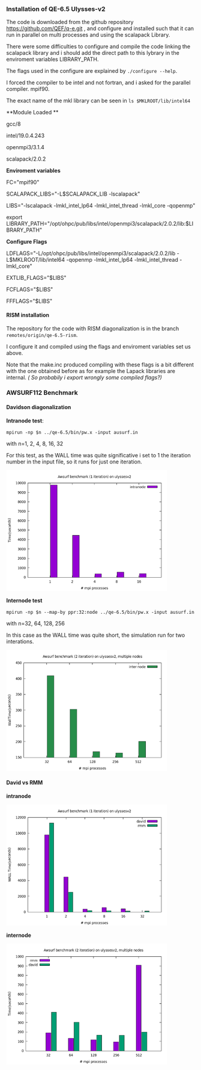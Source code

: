 ### Installation of QE-6.5  Ulysses-v2

The code is downloaded from the github repository  https://github.com/QEF/q-e.git , and configure and installed such that it can run in parallel on multi processes and using the scalapack Library.

There were some difficulties to configure and compile the code linking the scalapack library and i should add the direct path to this lybrary in the enviroment variables LIBRARY_PATH.

The flags used in the configure are explained by `./configure --help`.

I forced the compiler to be intel and not fortran, and i asked for the parallel compiler. mpif90.

The exact name of the mkl library can be seen in `ls $MKLROOT/lib/intel64` 

**Module Loaded **

gcc/8

intel/19.0.4.243

openmpi3/3.1.4

scalapack/2.0.2



**Enviroment variables**

FC="mpif90"

SCALAPACK_LIBS="-L$SCALAPACK_LIB -lscalapack"

LIBS="-lscalapack -lmkl_intel_lp64 -lmkl_intel_thread -lmkl_core -qopenmp"

export LIBRARY_PATH="/opt/ohpc/pub/libs/intel/openmpi3/scalapack/2.0.2/lib:$LIBRARY_PATH"



**Configure Flags**

LDFLAGS="-L/opt/ohpc/pub/libs/intel/openmpi3/scalapack/2.0.2/lib  -L$MKLROOT/lib/intel64 -qopenmp -lmkl_intel_lp64 -lmkl_intel_thread -lmkl_core"

EXTLIB_FLAGS="$LIBS"

FCFLAGS="$LIBS"

FFFLAGS="$LIBS"



#### RISM installation

The repository for the code with RISM diagonalization is  in the branch  `remotes/origin/qe-6.5-rism`.

I configure it and compiled using the flags and enviroment variables set us above.

Note that the make.inc produced compiling with these flags is a bit different with the one obtained before as for example the Lapack libraries are internal. *( So probabily i export wrongly some compiled flags?)*

 

### AWSURF112 Benchmark

#### Davidson diagonalization

**Intranode test**:

```
mpirun -np $n ../qe-6.5/bin/pw.x -input ausurf.in	
```

with n=1, 2, 4, 8, 16, 32

For this test, as the WALL time was quite significative i set to 1 the iteration number in the input file, so it runs for just one iteration.

<img src="plot_intranode_david.png" style="zoom:67%;" />

**Internode test**

```
mpirun -np $n --map-by ppr:32:node ../qe-6.5/bin/pw.x -input ausurf.in
```

with n=32, 64, 128, 256

In this case as the WALL time was quite short,  the simulation run for two interations.

<img src="plot_david_internode.png" style="zoom:67%;" />



#### David vs RMM 

**intranode**

<img src="plot_intranode.png" style="zoom:67%;" />





**internode**

<img src="plot_internode.png" style="zoom:67%;" />

